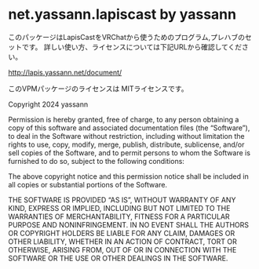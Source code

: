 # net.yassann.lapiscast by yassann

このパッケージはLapisCastをVRChatから使うためのプログラム,プレハブのセットです。
詳しい使い方、ライセンスについては下記URLから確認してください。

http://lapis.yassann.net/document/

このVPMパッケージのライセンスは MITライセンスです。

Copyright 2024 yassann

Permission is hereby granted, free of charge, to any person obtaining a copy of this software and associated documentation files (the “Software”), to deal in the Software without restriction, including without limitation the rights to use, copy, modify, merge, publish, distribute, sublicense, and/or sell copies of the Software, and to permit persons to whom the Software is furnished to do so, subject to the following conditions:

The above copyright notice and this permission notice shall be included in all copies or substantial portions of the Software.

THE SOFTWARE IS PROVIDED “AS IS”, WITHOUT WARRANTY OF ANY KIND, EXPRESS OR IMPLIED, INCLUDING BUT NOT LIMITED TO THE WARRANTIES OF MERCHANTABILITY, FITNESS FOR A PARTICULAR PURPOSE AND NONINFRINGEMENT. IN NO EVENT SHALL THE AUTHORS OR COPYRIGHT HOLDERS BE LIABLE FOR ANY CLAIM, DAMAGES OR OTHER LIABILITY, WHETHER IN AN ACTION OF CONTRACT, TORT OR OTHERWISE, ARISING FROM, OUT OF OR IN CONNECTION WITH THE SOFTWARE OR THE USE OR OTHER DEALINGS IN THE SOFTWARE.